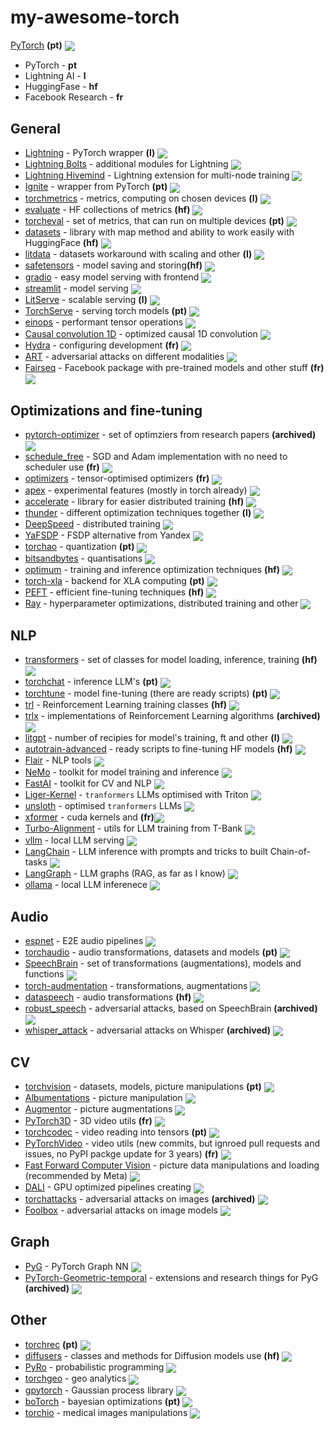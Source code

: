# my-awesome-torch
[PyTorch](https://github.com/pytorch/pytorch) <b>(pt)</b>  <img src="https://img.shields.io/github/stars/pytorch/pytorch?style=social" align="center">

- PyTorch - <b>pt</b>
- Lightning AI - <b>l</b>
- HuggingFase - <b>hf</b>
- Facebook Research - <b>fr</b>

## General
- [Lightning](https://github.com/Lightning-AI/pytorch-lightning) - PyTorch wrapper <b>(l)</b> <img src="https://img.shields.io/github/stars/Lightning-AI/pytorch-lightning?style=social" align="center">
- [Lightning Bolts](https://github.com/Lightning-Universe/lightning-bolts) - additional modules for Lightning <img src="https://img.shields.io/github/stars/Lightning-Universe/lightning-bolts?style=social" align="center">
- [Lightning Hivemind](https://github.com/Lightning-Universe/lightning-Hivemind) - Lightning extension for multi-node training <img src="https://img.shields.io/github/stars/Lightning-Universe/lightning-Hivemind?style=social" align="center">
- [Ignite](https://github.com/pytorch/ignite) - wrapper from PyTorch <b>(pt)</b> <img src="https://img.shields.io/github/stars/pytorch/ignite?style=social" align="center">
- [torchmetrics](https://github.com/Lightning-AI/torchmetrics) - metrics, computing on chosen devices <b>(l)</b> <img src="https://img.shields.io/github/stars/Lightning-AI/torchmetrics?style=social" align="center">
- [evaluate](https://github.com/huggingface/evaluate) - HF collections of metrics <b>(hf)</b> <img src="https://img.shields.io/github/stars/huggingface/evaluate?style=social" align="center">
- [torcheval](https://github.com/pytorch/torcheval) - set of metrics, that can run on multiple devices <b>(pt)</b> <img src="https://img.shields.io/github/stars/pytorch/torcheval?style=social" align="center">
- [datasets](https://github.com/huggingface/datasets) - library with map method and ability to work easily with HuggingFace <b>(hf)</b> <img src="https://img.shields.io/github/stars/huggingface/datasets?style=social" align="center">
- [litdata](https://github.com/Lightning-AI/litdata) - datasets workaround with scaling and other <b>(l)</b> <img src="https://img.shields.io/github/stars/Lightning-AI/litdata?style=social" align="center">
- [safetensors](https://github.com/huggingface/safetensors) - model saving and storing<b>(hf)</b> <img src="https://img.shields.io/github/stars/huggingface/safetensors?style=social" align="center">
- [gradio](https://github.com/gradio-app/gradio) - easy model serving with frontend  <img src="https://img.shields.io/github/stars/gradio-app/gradio?style=social" align="center">
- [streamlit](https://github.com/streamlit/streamlit) - model serving <img src="https://img.shields.io/github/stars/streamlit/streamlit?style=social" align="center">
- [LitServe](https://github.com/Lightning-AI/LitServe) - scalable serving <b>(l)</b> <img src="https://img.shields.io/github/stars/Lightning-AI/LitServe?style=social" align="center">
- [TorchServe](https://github.com/pytorch/serve) - serving torch models <b>(pt)</b> <img src="https://img.shields.io/github/stars/pytorch/serve?style=social" align="center">
- [einops](https://github.com/arogozhnikov/einops) - performant tensor operations <img src="https://img.shields.io/github/stars/arogozhnikov/einops?style=social" align="center">
- [Causal convolution 1D](https://github.com/Dao-AILab/causal-conv1d) - optimized causal 1D convolution <img src="https://img.shields.io/github/stars/Dao-AILab/causal-conv1d?style=social" align="center">
- [Hydra](https://github.com/facebookresearch/hydra) - configuring development <b>(fr)</b> <img src="https://img.shields.io/github/stars/facebookresearch/hydra?style=social" align="center">
- [ART](https://github.com/Trusted-AI/adversarial-robustness-toolbox) - adversarial attacks on different modalities <img src="https://img.shields.io/github/stars/Trusted-AI/adversarial-robustness-toolbox?style=social" align="center">
- [Fairseq](https://github.com/facebookresearch/fairseq) - Facebook package with pre-trained models and other stuff <b>(fr)</b> <img src="https://img.shields.io/github/stars/facebookresearch/fairseq?style=social" align="center">

## Optimizations and fine-tuning
- [pytorch-optimizer](https://github.com/jettify/pytorch-optimizer) - set of optimziers from research papers <b>(archived)</b> <img src="https://img.shields.io/github/stars/jettify/pytorch-optimizer?style=social" align="center">
- [schedule_free](https://github.com/facebookresearch/schedule_free) - SGD and Adam implementation with no need to scheduler use <b>(fr)</b> <img src="https://img.shields.io/github/stars/facebookresearch/schedule_free?style=social" align="center">
- [optimizers](https://github.com/facebookresearch/optimizers) - tensor-optimised optimizers <b>(fr)</b> <img src="https://img.shields.io/github/stars/facebookresearch/optimizers?style=social" align="center">
- [apex](https://github.com/NVIDIA/apex) - experimental features (mostly in torch already) <img src="https://img.shields.io/github/stars/NVIDIA/apex?style=social" align="center">
- [accelerate](https://github.com/huggingface/accelerate) - library for easier distributed training <b>(hf)</b> <img src="https://img.shields.io/github/stars/huggingface/accelerate?style=social" align="center">
- [thunder](https://github.com/Lightning-AI/lightning-thunder) - different optimization techniques together <b>(l)</b> <img src="https://img.shields.io/github/stars/Lightning-AI/lightning-thunder?style=social" align="center">
- [DeepSpeed](https://github.com/microsoft/DeepSpeed) - distributed training <img src="https://img.shields.io/github/stars/microsoft/DeepSpeed?style=social" align="center">
- [YaFSDP](https://github.com/yandex/YaFSDP) - FSDP alternative from Yandex <img src="https://img.shields.io/github/stars/yandex/YaFSDP?style=social" align="center">
- [torchao](https://github.com/pytorch/ao) - quantization <b>(pt)</b> <img src="https://img.shields.io/github/stars/pytorch/ao?style=social" align="center">
- [bitsandbytes](https://github.com/bitsandbytes-foundation/bitsandbytes) - quantisations <img src="https://img.shields.io/github/stars/bitsandbytes-foundation/bitsandbytes?style=social" align="center">
- [optimum](https://github.com/huggingface/optimum) - training and inference optimization techniques <b>(hf)</b> <img src="https://img.shields.io/github/stars/huggingface/optimum?style=social" align="center">
- [torch-xla](https://github.com/pytorch/xla) - backend for XLA computing <b>(pt)</b> <img src="https://img.shields.io/github/stars/pytorch/xla?style=social" align="center">
- [PEFT](https://github.com/huggingface/peft) - efficient fine-tuning techniques <b>(hf)</b> <img src="https://img.shields.io/github/stars/huggingface/peft?style=social" align="center">
- [Ray](https://github.com/ray-project/ray) - hyperparameter optimizations, distributed training and other <img src="https://img.shields.io/github/stars/ray-project/ray?style=social" align="center">

## NLP
- [transformers](https://github.com/huggingface/transformers) - set of classes for model loading, inference, training <b>(hf)</b> <img src="https://img.shields.io/github/stars/huggingface/transformers?style=social" align="center">
- [torchchat](https://github.com/pytorch/torchchat) - inference LLM's <b>(pt)</b> <img src="https://img.shields.io/github/stars/pytorch/torchchat?style=social" align="center">
- [torchtune](https://github.com/pytorch/torchtune) - model fine-tuning (there are ready scripts) <b>(pt)</b> <img src="https://img.shields.io/github/stars/pytorch/torchtune?style=social" align="center">
- [trl](https://github.com/huggingface/trl) - Reinforcement Learning training classes <b>(hf)</b> <img src="https://img.shields.io/github/stars/huggingface/trl?style=social" align="center">
- [trlx](https://github.com/CarperAI/trlx) - implementations of Reinforcement Learning algorithms <b>(archived)</b> <img src="https://img.shields.io/github/stars/CarperAI/trlx?style=social" align="center">
- [litgpt](https://github.com/Lightning-AI/litgpt) - number of recipies for model's training, ft and other <b>(l)</b> <img src="https://img.shields.io/github/stars/Lightning-AI/litgpt?style=social" align="center">
- [autotrain-advanced](https://github.com/huggingface/autotrain-advanced) - ready scripts to fine-tuning HF models <b>(hf)</b> <img src="https://img.shields.io/github/stars/huggingface/autotrain-advanced?style=social" align="center">
- [Flair](https://github.com/flairNLP/flair) - NLP tools <img src="https://img.shields.io/github/stars/flairNLP/flair?style=social" align="center">
- [NeMo](https://github.com/NVIDIA/NeMo) - toolkit for model training and inference <img src="https://img.shields.io/github/stars/NVIDIA/NeMo?style=social" align="center">
- [FastAI](https://github.com/fastai/fastai) - toolkit for CV and NLP <img src="https://img.shields.io/github/stars/fastai/fastai?style=social" align="center">
- [Liger-Kernel](https://github.com/linkedin/Liger-Kernel) - `tranformers` LLMs optimised with Triton <img src="https://img.shields.io/github/stars/linkedin/Liger-Kernel?style=social" align="center">
- [unsloth](https://github.com/unslothai/unsloth) - optimised `tranformers` LLMs <img src="https://img.shields.io/github/stars/unslothai/unsloth?style=social" align="center">
- [xformer](https://github.com/facebookresearch/xformers) - cuda kernels and  <b>(fr)</b><img src="https://img.shields.io/github/stars/facebookresearch/xformers?style=social" align="center">
- [Turbo-Alignment](https://github.com/turbo-llm/turbo-alignment) - utils for LLM training from T-Bank <img src="https://img.shields.io/github/stars/turbo-llm/turbo-alignment?style=social" align="center">
-  [vllm](https://github.com/vllm-project/vllm) - local LLM serving <img src="https://img.shields.io/github/stars/vllm-project/vllm?style=social" align="center">
-  [LangChain](https://github.com/langchain-ai/langchain) - LLM inference with prompts and tricks to built Chain-of-tasks <img src="https://img.shields.io/github/stars/langchain-ai/langchain?style=social" align="center">
- [LangGraph](https://github.com/langchain-ai/langgraph) - LLM graphs (RAG, as far as I know) <img src="https://img.shields.io/github/stars/langchain-ai/langgraph?style=social" align="center">
- [ollama](https://github.com/ollama/ollama) - local LLM inferenece <img src="https://img.shields.io/github/stars/ollama/ollama?style=social" align="center">


## Audio
- [espnet](https://github.com/espnet/espnet) - E2E audio pipelines <img src="https://img.shields.io/github/stars/espnet/espnet?style=social" align="center">
- [torchaudio](https://github.com/pytorch/audio) - audio transformations, datasets and models <b>(pt)</b> <img src="https://img.shields.io/github/stars/pytorch/audio?style=social" align="center">
- [SpeechBrain](https://github.com/speechbrain/speechbrain) - set of transformations (augmentations), models and functions <img src="https://img.shields.io/github/stars/speechbrain/speechbrain?style=social" align="center">
- [torch-audmentation](https://github.com/asteroid-team/torch-audiomentations) - transformations, augmentations <img src="https://img.shields.io/github/stars/asteroid-team/torch-audiomentations?style=social" align="center">
- [dataspeech](https://github.com/huggingface/dataspeech) - audio transformations <b>(hf)</b> <img src="https://img.shields.io/github/stars/huggingface/dataspeech?style=social" align="center">
- [robust_speech](https://github.com/RaphaelOlivier/robust_speech) - adversarial attacks, based on SpeechBrain <b>(archived)</b> <img src="https://img.shields.io/github/stars/RaphaelOlivier/robust_speech?style=social" align="center">
- [whisper_attack](https://github.com/RaphaelOlivier/whisper_attack) - adversarial attacks on Whisper <b>(archived)</b> <img src="https://img.shields.io/github/stars/RaphaelOlivier/whisper_attack?style=social" align="center">

## CV
- [torchvision](https://github.com/pytorch/vision) - datasets, models, picture manipulations <b>(pt)</b> <img src="https://img.shields.io/github/stars/pytorch/vision?style=social" align="center">
- [Albumentations](https://github.com/albumentations-team/albumentations) - picture manipulation <img src="https://img.shields.io/github/stars/albumentations-team/albumentations?style=social" align="center">
- [Augmentor](https://github.com/mdbloice/Augmentor) - picture augmentations <img src="https://img.shields.io/github/stars/mdbloice/Augmentor?style=social" align="center">
- [PyTorch3D](https://github.com/facebookresearch/pytorch3d) - 3D video utils <b>(fr)</b> <img src="https://img.shields.io/github/stars/facebookresearch/pytorch3d?style=social" align="center">
- [torchcodec](https://github.com/pytorch/torchcodec) - video reading into tensors <b>(pt)</b> <img src="https://img.shields.io/github/stars/pytorch/torchcodec?style=social" align="center">
- [PyTorchVideo](https://github.com/facebookresearch/pytorchvideo) - video utils (new commits, but ignroed pull requests and issues, no PyPI packge update for 3 years) <b>(fr)</b> <img src="https://img.shields.io/github/stars/facebookresearch/pytorchvideo?style=social" align="center">
- [Fast Forward Computer Vision](https://github.com/libffcv/ffcv) - picture data manipulations and loading (recommended by Meta) <img src="https://img.shields.io/github/stars/libffcv/ffcv?style=social" align="center">
- [DALI](https://github.com/NVIDIA/DALI) - GPU optimized pipelines creating <img src="https://img.shields.io/github/stars/NVIDIA/DALI?style=social" align="center">
- [torchattacks](https://github.com/Harry24k/adversarial-attacks-pytorch) - adversarial attacks on images <b>(archived)</b> <img src="https://img.shields.io/github/stars/Harry24k/adversarial-attacks-pytorch?style=social" align="center">
- [Foolbox](https://github.com/bethgelab/foolbox) - adversarial attacks on image models <img src="https://img.shields.io/github/stars/bethgelab/foolbox?style=social" align="center">

## Graph
- [PyG](https://github.com/pyg-team/pytorch_geometric) - PyTorch Graph NN <img src="https://img.shields.io/github/stars/pyg-team/pytorch_geometric?style=social" align="center">
- [PyTorch-Geometric-temporal](https://github.com/benedekrozemberczki/pytorch_geometric_temporal) - extensions and research things for PyG <b>(archived)</b> <img src="https://img.shields.io/github/stars/benedekrozemberczki/pytorch_geometric_temporal?style=social" align="center">

## Other
- [torchrec](https://github.com/pytorch/torchrec) <b>(pt)</b> <img src="https://img.shields.io/github/stars/pytorch/torchrec?style=social" align="center">
- [diffusers](https://github.com/huggingface/diffusers) - classes and methods for Diffusion models use <b>(hf)</b> <img src="https://img.shields.io/github/stars/huggingface/diffusers?style=social" align="center">
- [PyRo](https://github.com/pyro-ppl/pyro) - probabilistic programming <img src="https://img.shields.io/github/stars/pyro-ppl/pyro?style=social" align="center">
- [torchgeo](https://github.com/microsoft/torchgeo) - geo analytics <img src="https://img.shields.io/github/stars/microsoft/torchgeo?style=social" align="center">
- [gpytorch](https://github.com/cornellius-gp/gpytorch) - Gaussian process library <img src="https://img.shields.io/github/stars/cornellius-gp/gpytorch?style=social" align="center">
- [boTorch](https://github.com/pytorch/botorch) - bayesian optimizations <b>(pt)</b> <img src="https://img.shields.io/github/stars/pytorch/botorch?style=social" align="center">
- [torchio](https://github.com/fepegar/torchio) - medical images manipulations <img src="https://img.shields.io/github/stars/fepegar/torchio?style=social" align="center">
